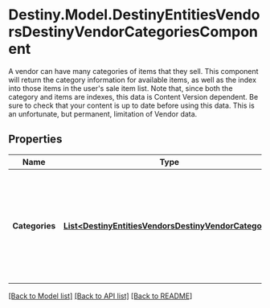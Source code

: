# Destiny.Model.DestinyEntitiesVendorsDestinyVendorCategoriesComponent
A vendor can have many categories of items that they sell. This component will return the category information for available items, as well as the index into those items in the user's sale item list.  Note that, since both the category and items are indexes, this data is Content Version dependent. Be sure to check that your content is up to date before using this data. This is an unfortunate, but permanent, limitation of Vendor data.

## Properties

Name | Type | Description | Notes
------------ | ------------- | ------------- | -------------
**Categories** | [**List&lt;DestinyEntitiesVendorsDestinyVendorCategory&gt;**](DestinyEntitiesVendorsDestinyVendorCategory.md) | The list of categories for items that the vendor sells, in rendering order.  These categories each point to a \&quot;display category\&quot; in the displayCategories property of the DestinyVendorDefinition, as opposed to the other categories. | [optional] 

[[Back to Model list]](../README.md#documentation-for-models) [[Back to API list]](../README.md#documentation-for-api-endpoints) [[Back to README]](../README.md)

